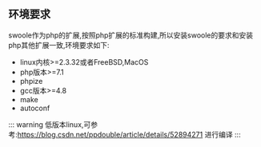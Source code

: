 ## 环境要求
swoole作为php的扩展,按照php扩展的标准构建,所以安装swoole的要求和安装php其他扩展一致,环境要求如下:  
- linux内核>=2.3.32或者FreeBSD,MacOS
- php版本>=7.1
- phpize
- gcc版本>=4.8
- make
- autoconf


::: warning
低版本linux,可参考:https://blog.csdn.net/ppdouble/article/details/52894271 进行编译
:::


